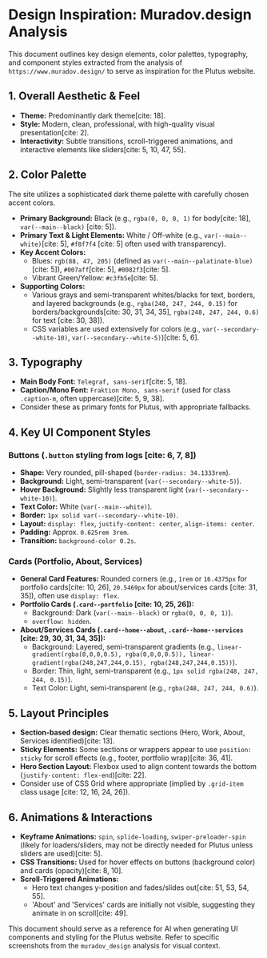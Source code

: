# Design Inspiration: Muradov.design Analysis

This document outlines key design elements, color palettes, typography, and component styles extracted from the analysis of `https://www.muradov.design/` to serve as inspiration for the Plutus website.

## 1. Overall Aesthetic & Feel

* **Theme:** Predominantly dark theme[cite: 18].
* **Style:** Modern, clean, professional, with high-quality visual presentation[cite: 2].
* **Interactivity:** Subtle transitions, scroll-triggered animations, and interactive elements like sliders[cite: 5, 10, 47, 55].

## 2. Color Palette

The site utilizes a sophisticated dark theme palette with carefully chosen accent colors.

* **Primary Background:** Black (e.g., `rgba(0, 0, 0, 1)` for body[cite: 18], `var(--main--black)` [cite: 5]).
* **Primary Text & Light Elements:** White / Off-white (e.g., `var(--main--white)`[cite: 5], `#f8f7f4` [cite: 5] often used with transparency).
* **Key Accent Colors:**
    * Blues: `rgb(88, 47, 205)` (defined as `var(--main--palatinate-blue)` [cite: 5]), `#007aff`[cite: 5], `#0082f3`[cite: 5].
    * Vibrant Green/Yellow: `#c3fb5e`[cite: 5].
* **Supporting Colors:**
    * Various grays and semi-transparent whites/blacks for text, borders, and layered backgrounds (e.g., `rgba(248, 247, 244, 0.15)` for borders/backgrounds[cite: 30, 31, 34, 35], `rgba(248, 247, 244, 0.6)` for text [cite: 30, 38]).
    * CSS variables are used extensively for colors (e.g., `var(--secondary--white-10)`, `var(--secondary--white-5)`)[cite: 5, 6].

## 3. Typography

* **Main Body Font:** `Telegraf, sans-serif`[cite: 5, 18].
* **Caption/Mono Font:** `Fraktion Mono, sans-serif` (used for class `.caption-m`, often uppercase)[cite: 5, 9, 38].
* Consider these as primary fonts for Plutus, with appropriate fallbacks.

## 4. Key UI Component Styles

### Buttons (`.button` styling from logs [cite: 6, 7, 8])

* **Shape:** Very rounded, pill-shaped (`border-radius: 34.1333rem`).
* **Background:** Light, semi-transparent (`var(--secondary--white-5)`).
* **Hover Background:** Slightly less transparent light (`var(--secondary--white-10)`).
* **Text Color:** White (`var(--main--white)`).
* **Border:** `1px solid var(--secondary--white-10)`.
* **Layout:** `display: flex`, `justify-content: center`, `align-items: center`.
* **Padding:** Approx. `0.625rem 3rem`.
* **Transition:** `background-color 0.2s`.

### Cards (Portfolio, About, Services)

* **General Card Features:** Rounded corners (e.g., `1rem` or `16.4375px` for portfolio cards[cite: 10, 26], `20.5469px` for about/services cards [cite: 31, 35]), often use `display: flex`.
* **Portfolio Cards (`.card--portfolio` [cite: 10, 25, 26]):**
    * Background: Dark (`var(--main--black)` or `rgba(0, 0, 0, 1)`).
    * `overflow: hidden`.
* **About/Services Cards (`.card--home--about`, `.card--home--services` [cite: 29, 30, 31, 34, 35]):**
    * Background: Layered, semi-transparent gradients (e.g., `linear-gradient(rgba(0,0,0,0.5), rgba(0,0,0,0.5)), linear-gradient(rgba(248,247,244,0.15), rgba(248,247,244,0.15))`).
    * Border: Thin, light, semi-transparent (e.g., `1px solid rgba(248, 247, 244, 0.15)`).
    * Text Color: Light, semi-transparent (e.g., `rgba(248, 247, 244, 0.6)`).

## 5. Layout Principles

* **Section-based design:** Clear thematic sections (Hero, Work, About, Services identified)[cite: 13].
* **Sticky Elements:** Some sections or wrappers appear to use `position: sticky` for scroll effects (e.g., footer, portfolio wrap)[cite: 36, 41].
* **Hero Section Layout:** Flexbox used to align content towards the bottom (`justify-content: flex-end`)[cite: 22].
* Consider use of CSS Grid where appropriate (implied by `.grid-item` class usage [cite: 12, 16, 24, 26]).

## 6. Animations & Interactions

* **Keyframe Animations:** `spin`, `splide-loading`, `swiper-preloader-spin` (likely for loaders/sliders, may not be directly needed for Plutus unless sliders are used)[cite: 5].
* **CSS Transitions:** Used for hover effects on buttons (background color) and cards (opacity)[cite: 8, 10].
* **Scroll-Triggered Animations:**
    * Hero text changes y-position and fades/slides out[cite: 51, 53, 54, 55].
    * 'About' and 'Services' cards are initially not visible, suggesting they animate in on scroll[cite: 49].

This document should serve as a reference for AI when generating UI components and styling for the Plutus website. Refer to specific screenshots from the `muradov_design` analysis for visual context.